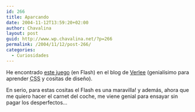 ```yaml
---
id: 266
title: Aparcando
date: 2004-11-12T13:59:20+02:00
author: Chavalina
layout: post
guid: http://www.wp.chavalina.net/?p=266
permalink: /2004/11/12/post-266/
categories:
  - Curiosidades
---
```

He encontrado <a href="http://adverts.freeloader.com/zurich/" target="_blank">este juego</a> (en Flash) en el blog de <a href="http://veerle.duoh.com/index.php?id=P266" target="_blank">Verlee</a> (genialísimo para aprender <acronym title="Cascade Style Sheets">CSS</acronym> y cositas de diseño).

En serio, para estas cositas el Flash es una maravilla! y además, ahora que me quiero hacer el carnet del coche, me viene genial para ensayar sin pagar los desperfectos…